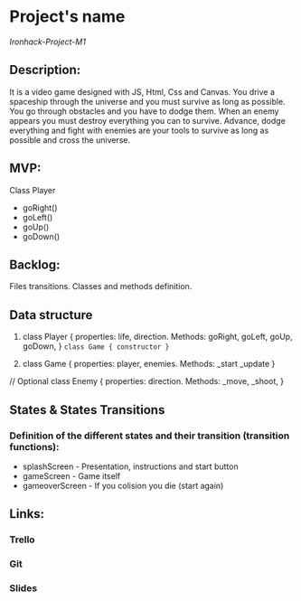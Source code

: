 # Project's name

*Ironhack-Project-M1*

## Description:
It is a video game designed with JS, Html, Css and Canvas. You drive a spaceship through the universe and you must survive as long as possible. You go through obstacles and you have to dodge them. When an enemy appears you must destroy everything you can to survive. Advance, dodge everything and fight with enemies are your tools to survive as long as possible and cross the universe.

## MVP:

Class Player

- goRight()
- goLeft()
- goUp()
- goDown()

## Backlog:

Files transitions. Classes and methods definition.

## Data structure

1. class Player {
properties: life, direction.
Methods: goRight, goLeft, goUp, goDown,
}
`class Game {
constructor
}`

2. class Game { properties: player, enemies. Methods:
\_start
\_update
}

// Optional
class Enemy {
properties: direction.
Methods: _move, _shoot,
}

## States & States Transitions
### Definition of the different states and their transition (transition functions):

- splashScreen - Presentation, instructions and start button
- gameScreen - Game itself
- gameoverScreen - If you colision you die (start again)

## Links:

### Trello

### Git

### Slides
